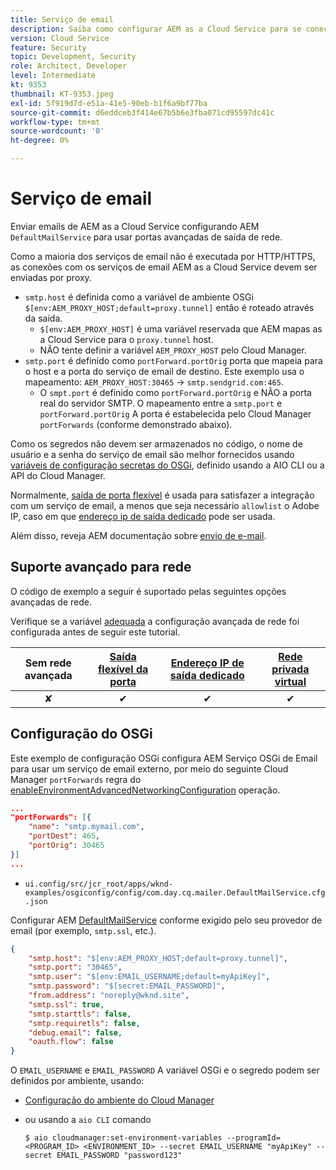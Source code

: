 ```yaml
---
title: Serviço de email
description: Saiba como configurar AEM as a Cloud Service para se conectar a um serviço de email usando portas de saída.
version: Cloud Service
feature: Security
topic: Development, Security
role: Architect, Developer
level: Intermediate
kt: 9353
thumbnail: KT-9353.jpeg
exl-id: 5f919d7d-e51a-41e5-90eb-b1f6a9bf77ba
source-git-commit: d6eddceb3f414e67b5b6e3fba071cd95597dc41c
workflow-type: tm+mt
source-wordcount: '0'
ht-degree: 0%

---
```


# Serviço de email

Enviar emails de AEM as a Cloud Service configurando AEM `DefaultMailService` para usar portas avançadas de saída de rede.

Como a maioria dos serviços de email não é executada por HTTP/HTTPS, as conexões com os serviços de email AEM as a Cloud Service devem ser enviadas por proxy.

+ `smtp.host` é definida como a variável de ambiente OSGi `$[env:AEM_PROXY_HOST;default=proxy.tunnel]` então é roteado através da saída.
   + `$[env:AEM_PROXY_HOST]` é uma variável reservada que AEM mapas as a Cloud Service para o `proxy.tunnel` host.
   + NÃO tente definir a variável `AEM_PROXY_HOST` pelo Cloud Manager.
+ `smtp.port` é definido como `portForward.portOrig` porta que mapeia para o host e a porta do serviço de email de destino. Este exemplo usa o mapeamento: `AEM_PROXY_HOST:30465` → `smtp.sendgrid.com:465`.
   + O `smpt.port` é definido como `portForward.portOrig` e NÃO a porta real do servidor SMTP. O mapeamento entre a `smtp.port` e `portForward.portOrig` A porta é estabelecida pelo Cloud Manager `portForwards` (conforme demonstrado abaixo).

Como os segredos não devem ser armazenados no código, o nome de usuário e a senha do serviço de email são melhor fornecidos usando [variáveis de configuração secretas do OSGi](https://experienceleague.adobe.com/docs/experience-manager-cloud-service/implementing/deploying/configuring-osgi.html#secret-configuration-values), definido usando a AIO CLI ou a API do Cloud Manager.

Normalmente, [saída de porta flexível](../flexible-port-egress.md) é usada para satisfazer a integração com um serviço de email, a menos que seja necessário `allowlist` o Adobe IP, caso em que [endereço ip de saída dedicado](../dedicated-egress-ip-address.md) pode ser usada.

Além disso, reveja AEM documentação sobre [envio de e-mail](https://experienceleague.adobe.com/docs/experience-manager-cloud-service/content/implementing/developing/development-guidelines.html#sending-email).

## Suporte avançado para rede

O código de exemplo a seguir é suportado pelas seguintes opções avançadas de rede.

Verifique se a variável [adequada](../advanced-networking.md#advanced-networking) a configuração avançada de rede foi configurada antes de seguir este tutorial.

| Sem rede avançada | [Saída flexível da porta](../flexible-port-egress.md) | [Endereço IP de saída dedicado](../dedicated-egress-ip-address.md) | [Rede privada virtual](../vpn.md) |
|:-----:|:-----:|:------:|:---------:|
| ✘ | ✔ | ✔ | ✔ |

## Configuração do OSGi

Este exemplo de configuração OSGi configura AEM Serviço OSGi de Email para usar um serviço de email externo, por meio do seguinte Cloud Manager `portForwards` regra do [enableEnvironmentAdvancedNetworkingConfiguration](https://www.adobe.io/experience-cloud/cloud-manager/reference/api/#operation/enableEnvironmentAdvancedNetworkingConfiguration) operação.

```json
...
"portForwards": [{
    "name": "smtp.mymail.com",
    "portDest": 465,
    "portOrig": 30465
}]
...
```

+ `ui.config/src/jcr_root/apps/wknd-examples/osgiconfig/config/com.day.cq.mailer.DefaultMailService.cfg.json`

Configurar AEM [DefaultMailService](https://experienceleague.adobe.com/docs/experience-manager-cloud-service/content/implementing/developing/development-guidelines.html#sending-email) conforme exigido pelo seu provedor de email (por exemplo, `smtp.ssl`, etc.).

```json
{
    "smtp.host": "$[env:AEM_PROXY_HOST;default=proxy.tunnel]",
    "smtp.port": "30465",
    "smtp.user": "$[env:EMAIL_USERNAME;default=myApiKey]",
    "smtp.password": "$[secret:EMAIL_PASSWORD]",
    "from.address": "noreply@wknd.site",
    "smtp.ssl": true,
    "smtp.starttls": false, 
    "smtp.requiretls": false,
    "debug.email": false,
    "oauth.flow": false
}
```

O `EMAIL_USERNAME` e `EMAIL_PASSWORD` A variável OSGi e o segredo podem ser definidos por ambiente, usando:

+ [Configuração do ambiente do Cloud Manager](https://experienceleague.adobe.com/docs/experience-manager-cloud-service/content/implementing/using-cloud-manager/environment-variables.html)
+ ou usando a `aio CLI` comando

   ```shell
   $ aio cloudmanager:set-environment-variables --programId=<PROGRAM_ID> <ENVIRONMENT_ID> --secret EMAIL_USERNAME "myApiKey" --secret EMAIL_PASSWORD "password123"
   ```
